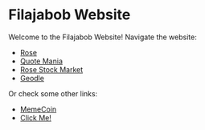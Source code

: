 # Filajabob Website

Welcome to the Filajabob Website! Navigate the website:

- [Rose](https://filajabob.github.io/rose)
- [Quote Mania](https://filajabob.github.io/quote-mania)
- [Rose Stock Market](https://filajabob.github.io/rose-stock-market)
- [Geodle](https://filajabob.github.io/geodle)

Or check some other links:

- [MemeCoin](https://memecoin.filajabob123.repl.co)
- [Click Me!](https://www.youtube.com/watch?v=dQw4w9WgXcQ)

